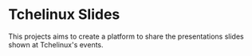 Tchelinux Slides
================

This projects aims to create a platform to share the presentations slides
shown at Tchelinux's events.

